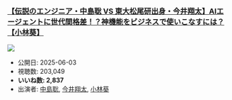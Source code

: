 ### [【伝説のエンジニア・中島聡 VS 東大松尾研出身・今井翔太】AIエージェントに世代間格差！？神機能をビジネスで使いこなすには？【小林葵】](https://www.youtube.com/watch?v=CGXmz2krw1k)
[![](https://img.youtube.com/vi/CGXmz2krw1k/sddefault.jpg)](https://www.youtube.com/watch?v=CGXmz2krw1k)
-   公開日: 2025-06-03
-   視聴数: 203,049
-   **いいね数: 2,837**
-   出演者: [中島聡](/rehacq_fan/people/中島聡 "wikilink"), [今井翔太](/rehacq_fan/people/今井翔太 "wikilink"), [小林葵](/rehacq_fan/people/小林葵 "wikilink")

